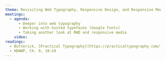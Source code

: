 ```yaml
---
theme: Revisiting Web Typography, Responsive Design, and Responsive Media
meetings:
  - agenda:
      - Deeper into web typography
      - Working with hosted typefaces (Google Fonts)
      - Taking another look at RWD and responsive media
    video:
readings:
  - Butterick, [Practical Typography](https://practicaltypography.com/)
  - HDWWP, Ch. 9, 18–19
---
```

